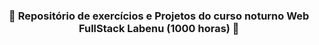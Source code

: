 <h3 align="center"> 🚀 Repositório de exercícios e Projetos do curso noturno Web FullStack Labenu (1000 horas) 🚀 </h3>
